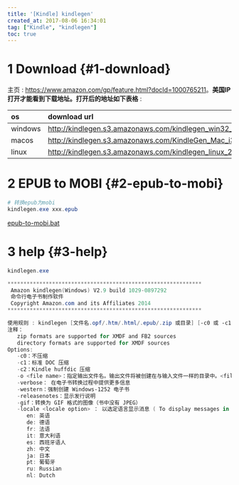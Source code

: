 ```yaml
---
title: '[Kindle] kindlegen'
created_at: 2017-08-06 16:34:01
tag: ["Kindle", "kindlegen"]
toc: true
---
```



# 1 Download {#1-download}

主页 : <https://www.amazon.com/gp/feature.html?docId=1000765211>。**美国IP打开才能看到下载地址。打开后的地址如下表格** : 

| os      | download url                                                             |
| :------ | :----------------------------------------------------------------------- |
| windows | <http://kindlegen.s3.amazonaws.com/kindlegen_win32_v2_9.zip>             |
| macos   | <http://kindlegen.s3.amazonaws.com/KindleGen_Mac_i386_v2_9.zip>          |
| linux   | <http://kindlegen.s3.amazonaws.com/kindlegen_linux_2.6_i386_v2_9.tar.gz> |


# 2 EPUB to MOBI {#2-epub-to-mobi}


```powershell
# 转换epub为mobi
kindlegen.exe xxx.epub
```

[epub-to-mobi.bat](epub-to-mobi.bat)

# 3 help {#3-help}

```powershell
kindlegen.exe

*************************************************************
 Amazon kindlegen(Windows) V2.9 build 1029-0897292
 命令行电子书制作软件
 Copyright Amazon.com and its Affiliates 2014
*************************************************************

使用规则 : kindlegen [文件名.opf/.htm/.html/.epub/.zip 或目录] [-c0 或 -c1 或 c2] [-verbose] [-western] [-o <文件名>]
注释：
   zip formats are supported for XMDF and FB2 sources
   directory formats are supported for XMDF sources
Options:
   -c0：不压缩
   -c1：标准 DOC 压缩
   -c2：Kindle huffdic 压缩
   -o <file name>：指定输出文件名。输出文件将被创建在与输入文件一样的目录中。<file name> 不应该包含目录路径。
   -verbose： 在电子书转换过程中提供更多信息
   -western：强制创建 Windows-1252 电子书
   -releasenotes：显示发行说明
   -gif：转换为 GIF 格式的图像（书中没有 JPEG）
   -locale <locale option> ： 以选定语言显示消息 ( To display messages in selected language )
      en: 英语
      de: 德语
      fr: 法语
      it: 意大利语
      es: 西班牙语人
      zh: 中文
      ja: 日本
      pt: 葡萄牙
      ru: Russian
      nl: Dutch
```
